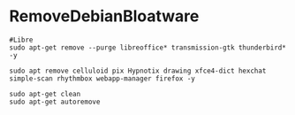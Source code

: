 # RemoveDebianBloatware

```
#Libre
sudo apt-get remove --purge libreoffice* transmission-gtk thunderbird* -y
```

```
sudo apt remove celluloid pix Hypnotix drawing xfce4-dict hexchat simple-scan rhythmbox webapp-manager firefox -y
```

```
sudo apt-get clean
sudo apt-get autoremove
```
